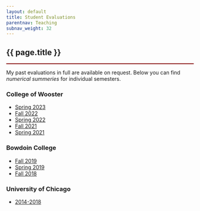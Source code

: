 ```yaml
---
layout: default
title: Student Evaluations
parentnav: Teaching
subnav_weight: 32
---
```


<div style="border-bottom: 2px  solid #800000;">

## {{ page.title }}

</div>


My past evaluations in full are available on request. Below you can find _numerical summeries_ for individual semesters.

### College of Wooster

- [Spring 2023](Spring2023.pdf)
- [Fall 2022](Fall2022.pdf)
- [Spring 2022](Spring2022.pdf)
- [Fall 2021](Fall2021.pdf)
- [Spring 2021](Spring2021.pdf) 

### Bowdoin College

- [Fall 2019](BCQ_Fall2019.pdf)
- [Spring 2019](BCQ_Spring2019.pdf) 
- [Fall 2018](BCQ_Fall2018.pdf)

### University of Chicago

- [2014-2018](UChicago_2014-2018.pdf)
